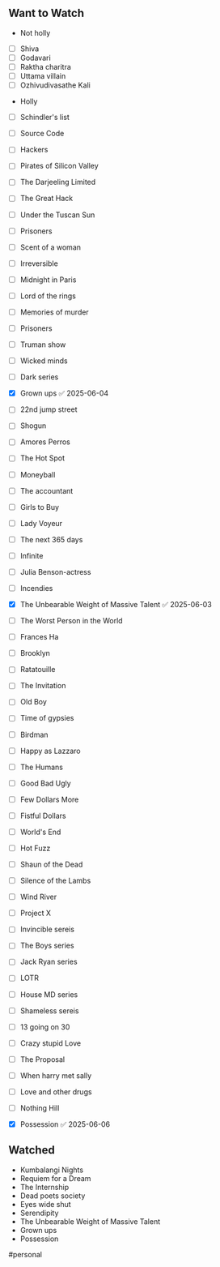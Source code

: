 ## Want to Watch

- Not holly

- [ ] Shiva
- [ ] Godavari
- [ ] Raktha charitra
- [ ] Uttama villain
- [ ] Ozhivudivasathe Kali

- Holly   

- [ ] Schindler's list
- [ ] Source Code
- [ ] Hackers
- [ ] Pirates of Silicon Valley
- [ ] The Darjeeling Limited
- [ ] The Great Hack
- [ ] Under the Tuscan Sun
- [ ] Prisoners
- [ ] Scent of a woman
- [ ] Irreversible
- [ ] Midnight in Paris
- [ ] Lord of the rings
- [ ] Memories of murder
- [ ] Prisoners
- [ ] Truman show
- [ ] Wicked minds
- [ ] Dark series
- [x] Grown ups ✅ 2025-06-04
- [ ] 22nd jump street
- [ ] Shogun
- [ ] Amores Perros
- [ ] The Hot Spot
- [ ] Moneyball
- [ ] The accountant
- [ ] Girls to Buy
- [ ] Lady Voyeur
- [ ] The next 365 days
- [ ] Infinite
- [ ] Julia Benson-actress
- [ ] Incendies
- [x] The Unbearable Weight of Massive Talent ✅ 2025-06-03
- [ ] The Worst Person in the World
- [ ] Frances Ha
- [ ] Brooklyn
- [ ] Ratatouille
- [ ] The Invitation
- [ ] Old Boy
- [ ] Time of gypsies
- [ ] Birdman
- [ ] Happy as Lazzaro
- [ ] The Humans
- [ ] Good Bad Ugly
- [ ] Few Dollars More
- [ ] Fistful Dollars
- [ ] World's End
- [ ] Hot Fuzz
- [ ] Shaun of the Dead
- [ ] Silence of the Lambs
- [ ] Wind River
- [ ] Project X
- [ ] Invincible sereis
- [ ] The Boys series
- [ ] Jack Ryan series
- [ ] LOTR
- [ ] House MD series
- [ ] Shameless sereis
- [ ] 13 going on 30
- [ ] Crazy stupid Love
- [ ] The Proposal
- [ ] When harry met sally
- [ ] Love and other drugs
- [ ] Nothing Hill
- [x] Possession ✅ 2025-06-06



## Watched

- Kumbalangi Nights
- Requiem for a Dream
- The Internship
- Dead poets society
- Eyes wide shut
- Serendipity
- The Unbearable Weight of Massive Talent
- Grown ups
- Possession

#personal 